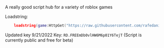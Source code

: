 A really good script hub for a variety of roblox games

Loadstring:
```lua
    loadstring(game:HttpGet("https://raw.githubusercontent.com/rafedaniels/rafehub/public/newObfedLoader.lua"))()
```

Updated key 9/21/2022
Key: `RD.FREEmDb0vlHW6M6p01Y6TejT` (Script is currently public and free for beta)